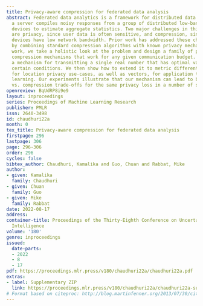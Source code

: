 ```yaml
---
title: Privacy-aware compression for federated data analysis
abstract: Federated data analytics is a framework for distributed data analysis where
  a server compiles noisy responses from a group of distributed low-bandwidth user
  devices to estimate aggregate statistics. Two major challenges in this framework
  are privacy, since user data is often sensitive, and compression, since the user
  devices have low network bandwidth. Prior work has addressed these challenges separately
  by combining standard compression algorithms with known privacy mechanisms. In this
  work, we take a holistic look at the problem and design a family of privacy-aware
  compression mechanisms that work for any given communication budget. We first propose
  a mechanism for transmitting a single real number that has optimal variance under
  certain conditions. We then show how to extend it to metric differential privacy
  for location privacy use-cases, as well as vectors, for application to federated
  learning. Our experiments illustrate that our mechanism can lead to better utility
  vs. compression trade-offs for the same privacy loss in a number of settings.
openreview: BqUdRP8i9e9
layout: inproceedings
series: Proceedings of Machine Learning Research
publisher: PMLR
issn: 2640-3498
id: chaudhuri22a
month: 0
tex_title: Privacy-aware compression for federated data analysis
firstpage: 296
lastpage: 306
page: 296-306
order: 296
cycles: false
bibtex_author: Chaudhuri, Kamalika and Guo, Chuan and Rabbat, Mike
author:
- given: Kamalika
  family: Chaudhuri
- given: Chuan
  family: Guo
- given: Mike
  family: Rabbat
date: 2022-08-17
address:
container-title: Proceedings of the Thirty-Eighth Conference on Uncertainty in Artificial
  Intelligence
volume: '180'
genre: inproceedings
issued:
  date-parts:
  - 2022
  - 8
  - 17
pdf: https://proceedings.mlr.press/v180/chaudhuri22a/chaudhuri22a.pdf
extras:
- label: Supplementary ZIP
  link: https://proceedings.mlr.press/v180/chaudhuri22a/chaudhuri22a-supp.zip
# Format based on citeproc: http://blog.martinfenner.org/2013/07/30/citeproc-yaml-for-bibliographies/
---
```

